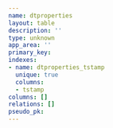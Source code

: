 ```yaml
---
name: dtproperties
layout: table
description: ''
type: unknown
app_area: ''
primary_key: 
indexes:
- name: dtproperties_tstamp
  unique: true
  columns:
  - tstamp
columns: []
relations: []
pseudo_pk: 
---
```


